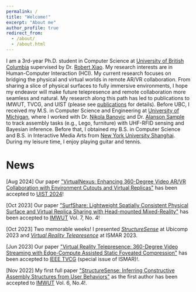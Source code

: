 ```yaml
---
permalink: /
title: "Welcome!"
excerpt: "About me"
author_profile: true
redirect_from: 
  - /about/
  - /about.html
---
```


I am a 3rd-year Ph.D. student in Computer Science at [University of British Columbia](https://www.ubc.ca/) supervised by Dr. [Robert Xiao](https://www.robertxiao.ca/). My research interests are in Human-Computer Interaction (HCI). My current research focuses on bridging the physical and virtual worlds in remote AR/VR collaboration. From sharing a slice of physical surfaces to fully immersive environments, I hope my endeavor will make future telepresence and remote collaboration more seamless and natural. My research along this path has led to publications to IMWUT, TVCG, and UIST (please see [publications](/publications) for details). Before UBC, I received my M.S. in Computer Science and Engineering at [University of Michigan](https://umich.edu/), where I worked with Dr. [Nikola Banovic](http://www.nikolabanovic.net/) and Dr. [Alanson Sample](https://www.alansonsample.com/) to track assembly tasks (e.g., Lego, furniture) with UHF-RFID sensing and Bayesian inference. Before that, I obtained my B.S. in Computer Science and B.S. in Interactive Media Arts from [New York University Shanghai](https://shanghai.nyu.edu/). During my leisure time, I enjoy playing guitar and tennis.

# News
[Aug 2024] Our paper ["VirtualNexus: Enhancing 360-Degree Video AR/VR Collaboration with Environment Cutouts and Virtual Replicas"](/publications/virtual-nexus) has been accepted to [UIST 2024](https://uist.acm.org/2024/)!

[Oct 2023] Our paper ["SurfShare: Lightweight Spatially Consistent Physical Surface and Virtual Replica Sharing with Head-mounted Mixed-Reality"](/publications/surf-share) has been accepted to [IMWUT](https://dl.acm.org/journal/imwut) Vol. 7, No. 4!

[Oct 2023] Two memorable weeks! I presented [*StructureSense*](/publications/structuresense) at Ubicomp 2023 and [*Virtual Reality Telepresence*](/publications/vr-telepresence) at ISMAR 2023.

[Jun 2023] Our paper ["Virtual Reality Telepresence: 360-Degree Video Streaming with Edge-Compute Assisted Static Foveated Compression"](/publications/vr-telepresence) has been accepted to [IEEE TVCG](https://ieeexplore.ieee.org/xpl/RecentIssue.jsp?punumber=2945) (special issue of ISMAR)!.

[Nov 2022] My first full paper ["StructureSense: Inferring Constructive Assembly Structures from User Behaviors"](/publications/structuresense) as the first author has been accepted to [IMWUT](https://dl.acm.org/journal/imwut) Vol. 6, No.4!.

<!-- To do so, I create novel interactive techniques in Mixed Reality by combining state-of-the-art technologies from machine learning and sensing. -->

<!-- Recently, I have been trying to incorporate emerging technologies such as neural rendering and generative AI into remote collaboration. -->